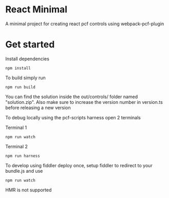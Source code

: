 # React Minimal
A minimal project for creating react pcf controls using webpack-pcf-plugin

# Get started
Install dependencies

```
npm install
```

To build simply run

```
npm run build
```

You can find the solution inside the out/controls/ folder named "solution.zip". Also make sure to increase the version number in version.ts before releasing a new version

To debug locally using the pcf-scripts harness open 2 terminals

Terminal 1

```
npm run watch
```

Terminal 2

```
npm run harness
```

To develop using fiddler deploy once, setup fiddler to redirect to your bundle.js and use

```
npm run watch
```

HMR is not supported